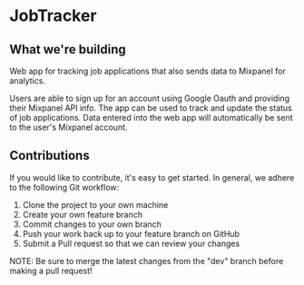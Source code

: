 # JobTracker
## What we're building
Web app for tracking job applications that also sends data to Mixpanel for analytics.

Users are able to sign up for an account using Google Oauth and providing their Mixpanel API info.
The app can be used to track and update the status of job applications. Data entered into the web app will automatically be sent to the user's Mixpanel account.

## Contributions
If you would like to contribute, it's easy to get started. In general, we adhere to the following Git workflow:

1. Clone the project to your own machine
2. Create your own feature branch
3. Commit changes to your own branch
4. Push your work back up to your feature branch on GitHub
5. Submit a Pull request so that we can review your changes

NOTE: Be sure to merge the latest changes from the "dev" branch before making a pull request!
